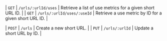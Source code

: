 
| `GET` | `/urls/:urlId/uses` | Retrieve a list of use metrics for a given short URL ID. |
| `GET` | `/urls/:urlId/uses/:useId` | Retrieve a use metric by ID for a given short URL ID. |

| `POST` | `/urls` | Create a new short URL. |
| `PUT` | `/urls/:urlId` | Update a short URL by ID. |
